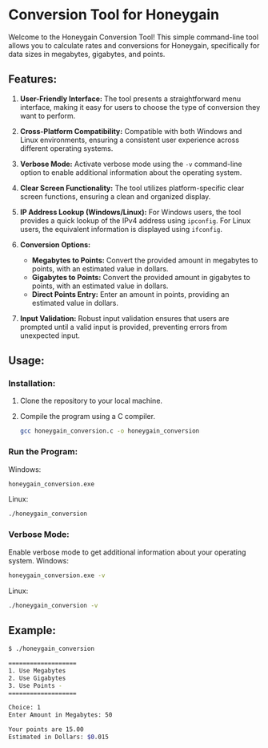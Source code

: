 # Conversion Tool for Honeygain

Welcome to the Honeygain Conversion Tool! This simple command-line tool allows you to calculate rates and conversions for Honeygain, specifically for data sizes in megabytes, gigabytes, and points.

## Features:

1. **User-Friendly Interface:**
   The tool presents a straightforward menu interface, making it easy for users to choose the type of conversion they want to perform.

2. **Cross-Platform Compatibility:**
   Compatible with both Windows and Linux environments, ensuring a consistent user experience across different operating systems.

3. **Verbose Mode:**
   Activate verbose mode using the `-v` command-line option to enable additional information about the operating system.

4. **Clear Screen Functionality:**
   The tool utilizes platform-specific clear screen functions, ensuring a clean and organized display.

5. **IP Address Lookup (Windows/Linux):**
   For Windows users, the tool provides a quick lookup of the IPv4 address using `ipconfig`. For Linux users, the equivalent information is displayed using `ifconfig`.

6. **Conversion Options:**
   - **Megabytes to Points:** Convert the provided amount in megabytes to points, with an estimated value in dollars.
   - **Gigabytes to Points:** Convert the provided amount in gigabytes to points, with an estimated value in dollars.
   - **Direct Points Entry:** Enter an amount in points, providing an estimated value in dollars.

7. **Input Validation:**
   Robust input validation ensures that users are prompted until a valid input is provided, preventing errors from unexpected input.

## Usage:

### Installation:
1. Clone the repository to your local machine.
2. Compile the program using a C compiler.

   ```bash
   gcc honeygain_conversion.c -o honeygain_conversion
   ```

### Run the Program:

Windows:
```bash
honeygain_conversion.exe
```
Linux:
```bash
./honeygain_conversion
```

### Verbose Mode:
Enable verbose mode to get additional information about your operating system.
Windows:
```bash
honeygain_conversion.exe -v
```
Linux:
```bash
./honeygain_conversion -v
```
   
## Example: 
```bash
$ ./honeygain_conversion

===================
1. Use Megabytes
2. Use Gigabytes
3. Use Points -
===================

Choice: 1
Enter Amount in Megabytes: 50

Your points are 15.00
Estimated in Dollars: $0.015
```
